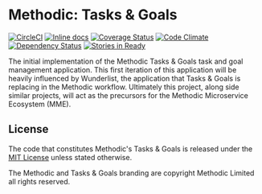# Methodic: Tasks & Goals

[![CircleCI](https://circleci.com/gh/methodic-io/tasks-and-goals/tree/develop.svg?style=svg)](https://circleci.com/gh/methodic-io/tasks-and-goals/tree/develop)
[![Inline docs](http://inch-ci.org/github/methodic-io/tasks-and-goals.svg?branch=develop)](http://inch-ci.org/github/methodic-io/tasks-and-goals)
[![Coverage Status](https://coveralls.io/repos/github/methodic-io/tasks-and-goals/badge.svg?branch=develop)](https://coveralls.io/github/methodic-io/tasks-and-goals?branch=develop)
[![Code Climate](https://codeclimate.com/github/methodic-io/tasks-and-goals/badges/gpa.svg)](https://codeclimate.com/github/methodic-io/tasks-and-goals)
[![Dependency Status](https://gemnasium.com/badges/github.com/methodic-io/tasks-and-goals.svg)](https://gemnasium.com/github.com/methodic-io/tasks-and-goals)
[![Stories in Ready](https://badge.waffle.io/methodic-io/tasks-and-goals.svg?label=ready&title=Ready)](http://waffle.io/methodic-io/tasks-and-goals)

The initial implementation of the Methodic Tasks & Goals task and goal management application. This first iteration of this application will be heavily influenced by Wunderlist, the application that Tasks & Goals is replacing in the Methodic workflow. Ultimately this project, along side similar projects, will act as the precursors for the Methodic Microservice Ecosystem (MME).

## License

The code that constitutes Methodic's Tasks & Goals is released under the [MIT License](http://www.opensource.org/licenses/MIT) unless stated otherwise.

The Methodic and Tasks & Goals branding are copyright Methodic Limited all rights reserved.
